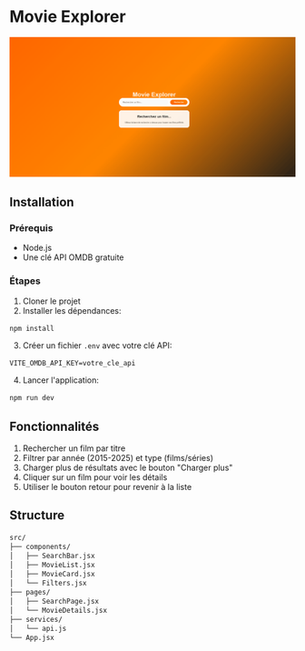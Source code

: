 # Movie Explorer

![Demo](/src/assets/demo.gif)

## Installation

### Prérequis
- Node.js
- Une clé API OMDB gratuite

### Étapes
1. Cloner le projet
2. Installer les dépendances:
```bash
npm install
```

3. Créer un fichier `.env` avec votre clé API:
```
VITE_OMDB_API_KEY=votre_cle_api
```

4. Lancer l'application:
```bash
npm run dev
```

## Fonctionnalités

1. Rechercher un film par titre
2. Filtrer par année (2015-2025) et type (films/séries)
3. Charger plus de résultats avec le bouton "Charger plus"
4. Cliquer sur un film pour voir les détails
5. Utiliser le bouton retour pour revenir à la liste

## Structure

```
src/
├── components/
│   ├── SearchBar.jsx
│   ├── MovieList.jsx
│   ├── MovieCard.jsx
│   └── Filters.jsx
├── pages/
│   ├── SearchPage.jsx
│   └── MovieDetails.jsx
├── services/
│   └── api.js
└── App.jsx
```